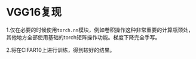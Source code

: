 # VGG16复现

1.仅在必要的时候使用`torch.nn`模块，例如卷积操作这种非常重要的计算瓶颈处，其他地方全部使用基础的torch矩阵操作功能。梯度下降完全手写。

2.将在CIFAR10上进行训练，得到较好的结果。

